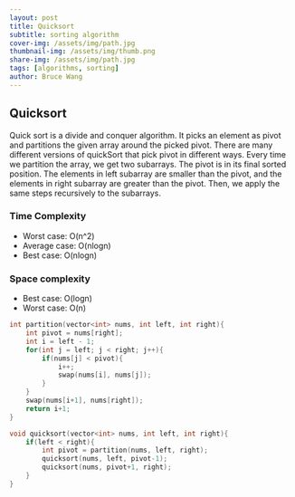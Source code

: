 ```yaml
---
layout: post
title: Quicksort
subtitle: sorting algorithm
cover-img: /assets/img/path.jpg
thumbnail-img: /assets/img/thumb.png
share-img: /assets/img/path.jpg
tags: [algorithms, sorting]
author: Bruce Wang
---
```


## Quicksort
Quick sort is a divide and conquer algorithm. It picks an element as pivot and partitions the given array around the picked pivot. There are many different versions of quickSort that pick pivot in different ways.
Every time we partition the array, we get two subarrays. The pivot is in its final sorted position. The elements in left subarray are smaller than the pivot, and the elements in right subarray are greater than the pivot. Then, we apply the same steps recursively to the subarrays.

### Time Complexity
- Worst case: O(n^2)
- Average case: O(nlogn)
- Best case: O(nlogn)

### Space complexity
- Best case: O(logn)
- Worst case: O(n)

```c++
int partition(vector<int> nums, int left, int right){
    int pivot = nums[right];
    int i = left - 1;
    for(int j = left; j < right; j++){
        if(nums[j] < pivot){
            i++;
            swap(nums[i], nums[j]);
        }
    }
    swap(nums[i+1], nums[right]);
    return i+1;
}

void quicksort(vector<int> nums, int left, int right){
    if(left < right){
        int pivot = partition(nums, left, right);
        quicksort(nums, left, pivot-1);
        quicksort(nums, pivot+1, right);
    }
}
```